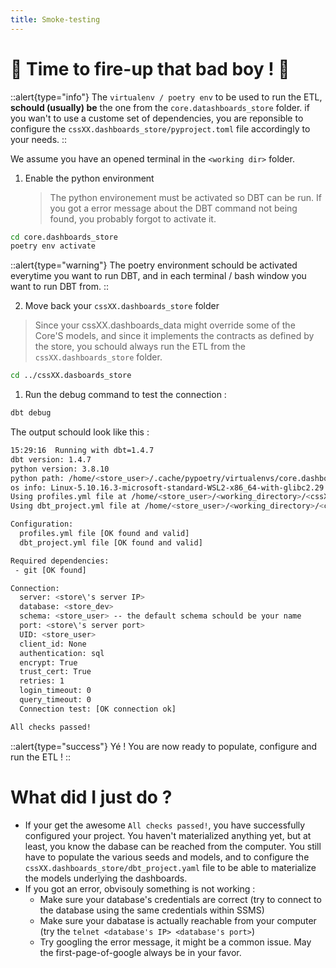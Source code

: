 ```yaml
---
title: Smoke-testing
---
```


# 🎉 Time to fire-up that bad boy ! 🎉

::alert{type="info"}
The `virtualenv / poetry env` to be used to run the ETL, **schould (usually) be** the one from the `core.datashboards_store` folder. if you wan't to use a custome set of dependencies, you are reponsible to configure the `cssXX.dashboards_store/pyproject.toml` file accordingly to your needs.
::

We assume you have an opened terminal in the `<working dir>` folder.

1. Enable the python environment
   > The python environement must be activated so DBT can be run. If you got a error message about the DBT command not being found, you probably forgot to activate it.

```bash
cd core.dashboards_store
poetry env activate
```
::alert{type="warning"}
The poetry environment schould be activated everytime you want to run DBT, and in each terminal / bash window you want to run DBT from.
::

2. Move back your `cssXX.dashboards_store` folder
> Since your cssXX.dashboards_data might override some of the Core'S models, and since it implements the contracts as defined by the store, you schould always run the ETL from the `cssXX.dashboards_store` folder.

```bash
cd ../cssXX.dasboards_store
```


1. Run the debug command to test the connection :

```bash
dbt debug
```

The output schould look like this :

```bash
15:29:16  Running with dbt=1.4.7
dbt version: 1.4.7
python version: 3.8.10
python path: /home/<store_user>/.cache/pypoetry/virtualenvs/core.dashboards_store-pQVMzw-y-py3.8/bin/python
os info: Linux-5.10.16.3-microsoft-standard-WSL2-x86_64-with-glibc2.29
Using profiles.yml file at /home/<store_user>/<working_directory>/<cssXX>.dashboards_store/profiles.yml
Using dbt_project.yml file at /home/<store_user>/<working_directory>/<cssXX>.dashboards_store/dbt_project.yml

Configuration:
  profiles.yml file [OK found and valid]
  dbt_project.yml file [OK found and valid]

Required dependencies:
 - git [OK found]

Connection:
  server: <store\'s server IP>
  database: <store_dev>
  schema: <store_user> -- the default schema schould be your name
  port: <store\'s server port>
  UID: <store_user>
  client_id: None
  authentication: sql
  encrypt: True
  trust_cert: True
  retries: 1
  login_timeout: 0
  query_timeout: 0
  Connection test: [OK connection ok]

All checks passed!
```

::alert{type="success"}
Yé ! You are now ready to populate, configure and run the ETL !
::

# What did I just do ?

* If your get the awesome `All checks passed!`, you have successfully configured your project. You haven't materialized anything yet, but at least, you know the dabase can be reached from the computer. You still have to populate the various seeds and models, and to configure the `cssXX.dashboards_store/dbt_project.yaml` file to be able to materialize the models underlying the dashboards.
* If you got an error, obvisouly something is not working :
  * Make sure your database's credentials are correct (try to connect to the database using the same credentials within SSMS)
  * Make sure your dabatase is actually reachable from your computer (try the `telnet <database's IP> <database's port>`)
  * Try googling the error message, it might be a common issue. May the first-page-of-google always be in your favor.



